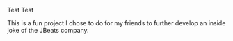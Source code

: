 Test Test

This is a fun project I chose to do for my friends to further develop an inside joke of the JBeats company.


